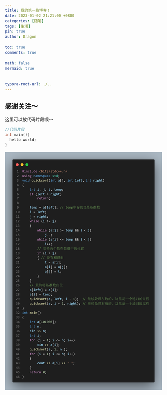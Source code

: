```yaml
---
title: 我的第一篇博客！
date: 2023-01-02 21:21:00 +0800
categories: [随笔]
tags: [生活]
pin: true
author: Dragon

toc: true
comments: true

math: false
mermaid: true


typora-root-url: ./..
---
```


## 感谢关注～ 

这里可以放代码片段噢～

```c++
//代码片段
int main(){
  hello world;
}
```

![quicksort](/assets/blog_res/2021-03-30-123.assets/quicksort-1672666618528-2.png)
